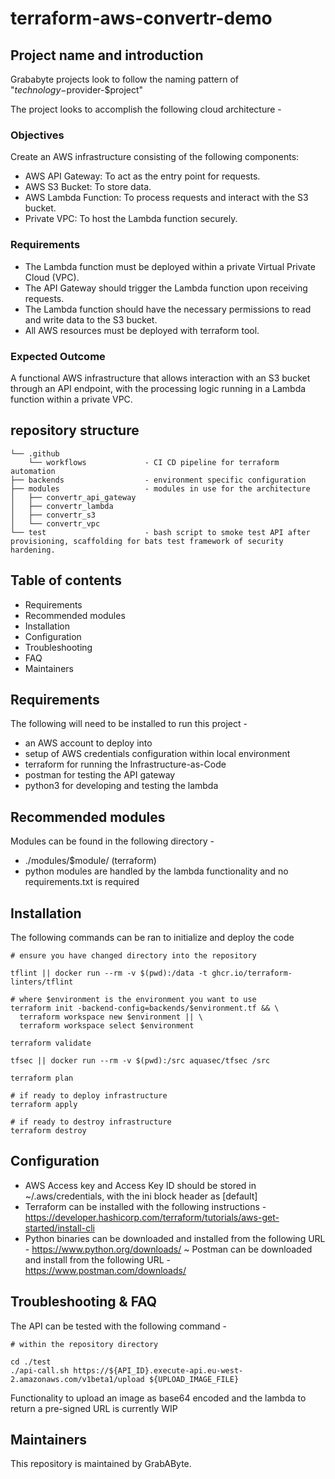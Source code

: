# terraform-aws-convertr-demo

## Project name and introduction
Grababyte projects look to follow the naming pattern of "$technology-$provider-$project"

The project looks to accomplish the following cloud architecture -

### Objectives

Create an AWS infrastructure consisting of the following components:

- AWS API Gateway: To act as the entry point for requests.
- AWS S3 Bucket: To store data.
- AWS Lambda Function: To process requests and interact with the S3 bucket.
- Private VPC: To host the Lambda function securely.

### Requirements

- The Lambda function must be deployed within a private Virtual Private Cloud (VPC).
- The API Gateway should trigger the Lambda function upon receiving requests.
- The Lambda function should have the necessary permissions to read and write data to
the S3 bucket.
- All AWS resources must be deployed with terraform tool.

### Expected Outcome

A functional AWS infrastructure that allows interaction with an S3 bucket through an API
endpoint, with the processing logic running in a Lambda function within a private VPC.

## repository structure

```
└── .github
    └── workflows             - CI CD pipeline for terraform automation
├── backends                  - environment specific configuration
├── modules                   - modules in use for the architecture
│   ├── convertr_api_gateway
│   ├── convertr_lambda
│   ├── convertr_s3
│   └── convertr_vpc
└── test                      - bash script to smoke test API after provisioning, scaffolding for bats test framework of security hardening.
```

## Table of contents

- Requirements
- Recommended modules
- Installation
- Configuration
- Troubleshooting
- FAQ
- Maintainers

## Requirements

The following will need to be installed to run this project -

- an AWS account to deploy into 
- setup of AWS credentials configuration within local environment
- terraform for running the Infrastructure-as-Code
- postman for testing the API gateway
- python3 for developing and testing the lambda

## Recommended modules

Modules can be found in the following directory -

- ./modules/$module/ (terraform)
- python modules are handled by the lambda functionality and no requirements.txt is required

## Installation

The following commands can be ran to initialize and deploy the code

```
# ensure you have changed directory into the repository

tflint || docker run --rm -v $(pwd):/data -t ghcr.io/terraform-linters/tflint

# where $environment is the environment you want to use
terraform init -backend-config=backends/$environment.tf && \
  terraform workspace new $environment || \
  terraform workspace select $environment

terraform validate

tfsec || docker run --rm -v $(pwd):/src aquasec/tfsec /src

terraform plan

# if ready to deploy infrastructure
terraform apply

# if ready to destroy infrastructure
terraform destroy
```

## Configuration

- AWS Access key and Access Key ID should be stored in ~/.aws/credentials, with the ini block header as [default]
- Terraform can be installed with the following instructions - https://developer.hashicorp.com/terraform/tutorials/aws-get-started/install-cli
- Python binaries can be downloaded and installed from the following URL - https://www.python.org/downloads/
~ Postman can be downloaded and install from the following URL - https://www.postman.com/downloads/

## Troubleshooting & FAQ

The API can be tested with the following command -

```
# within the repository directory

cd ./test
./api-call.sh https://${API_ID}.execute-api.eu-west-2.amazonaws.com/v1beta1/upload ${UPLOAD_IMAGE_FILE}
```

Functionality to upload an image as base64 encoded and the lambda to return a pre-signed URL is currently WIP

## Maintainers

This repository is maintained by GrabAByte.
